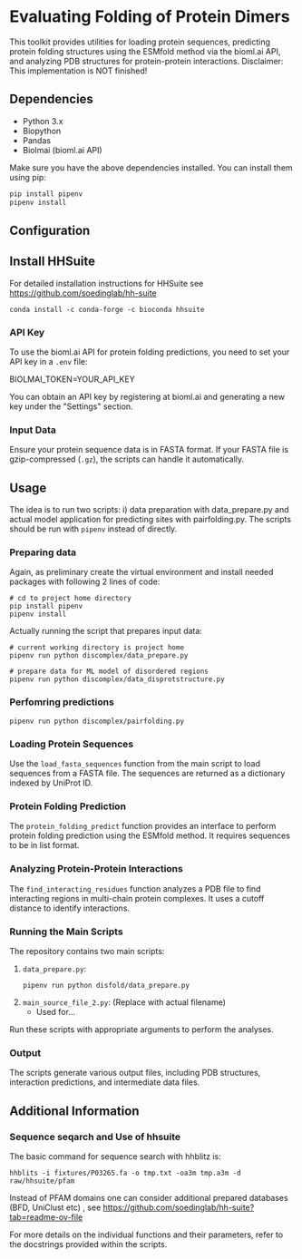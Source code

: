 # Evaluating Folding of Protein Dimers

This toolkit provides utilities for loading protein sequences, predicting protein folding structures using the ESMfold method via the bioml.ai API, and analyzing PDB structures for protein-protein interactions.
Disclaimer: This implementation is NOT finished!

## Dependencies

- Python 3.x
- Biopython
- Pandas
- Biolmai (bioml.ai API)

Make sure you have the above dependencies installed. You can install them using pip:

```bash
pip install pipenv
pipenv install
```

## Configuration

## Install HHSuite

For detailed installation instructions for HHSuite see <https://github.com/soedinglab/hh-suite>

```
conda install -c conda-forge -c bioconda hhsuite 

```

### API Key

To use the bioml.ai API for protein folding predictions, you need to set your API key in a `.env` file:

BIOLMAI_TOKEN=YOUR_API_KEY

You can obtain an API key by registering at bioml.ai and generating a new key under the "Settings" section.

### Input Data

Ensure your protein sequence data is in FASTA format. If your FASTA file is gzip-compressed (`.gz`), the scripts can handle it automatically.

## Usage

The idea is to run two scripts: i) data preparation with data_prepare.py and actual model application for predicting sites with pairfolding.py. The scripts should be run with `pipenv` instead of directly.

### Preparing data

Again, as preliminary create the virtual environment and install needed packages with following 2 lines of code:

```
# cd to project home directory
pip install pipenv
pipenv install
```

Actually running the script that prepares input data:

```
# current working directory is project home
pipenv run python discomplex/data_prepare.py

# prepare data for ML model of disordered regions
pipenv run python discomplex/data_disprotstructure.py
```




### Perfomring predictions

```
pipenv run python discomplex/pairfolding.py 
```

### Loading Protein Sequences

Use the `load_fasta_sequences` function from the main script to load sequences from a FASTA file. The sequences are returned as a dictionary indexed by UniProt ID.

### Protein Folding Prediction

The `protein_folding_predict` function provides an interface to perform protein folding prediction using the ESMfold method. It requires sequences to be in list format.

### Analyzing Protein-Protein Interactions

The `find_interacting_residues` function analyzes a PDB file to find interacting regions in multi-chain protein complexes. It uses a cutoff distance to identify interactions.

### Running the Main Scripts

The repository contains two main scripts:

1. `data_prepare.py`: 
   ```
   pipenv run python disfold/data_prepare.py
   ```
2. `main_source_file_2.py`: (Replace with actual filename)
   - Used for...

Run these scripts with appropriate arguments to perform the analyses.

### Output

The scripts generate various output files, including PDB structures, interaction predictions, and intermediate data files.

## Additional Information


### Sequence seqarch and Use of hhsuite

The basic command for sequence search with hhblitz is:

 `hhblits -i fixtures/P03265.fa -o tmp.txt -oa3m tmp.a3m -d raw/hhsuite/pfam`

Instead of PFAM domains one can consider additional prepared databases (BFD, UniClust etc) , see <https://github.com/soedinglab/hh-suite?tab=readme-ov-file>



For more details on the individual functions and their parameters, refer to the docstrings provided within the scripts.
